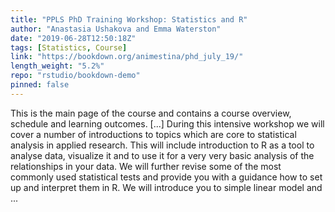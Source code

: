 ```yaml
---
title: "PPLS PhD Training Workshop: Statistics and R"
author: "Anastasia Ushakova and Emma Waterston"
date: "2019-06-28T12:50:18Z"
tags: [Statistics, Course]
link: "https://bookdown.org/animestina/phd_july_19/"
length_weight: "5.2%"
repo: "rstudio/bookdown-demo"
pinned: false
---
```


This is the main page of the course and contains a course overview, schedule and learning outcomes. [...] During this intensive workshop we will cover a number of introductions to topics which are core to statistical analysis in applied research. This will include introduction to R as a tool to analyse data, visualize it and to use it for a very very basic analysis of the relationships in your data. We will further revise some of the most commonly used statistical tests and provide you with a guidance how to set up and interpret them in R. We will introduce you to simple linear model and ...

